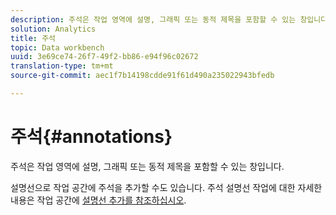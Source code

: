 ```yaml
---
description: 주석은 작업 영역에 설명, 그래픽 또는 동적 제목을 포함할 수 있는 창입니다.
solution: Analytics
title: 주석
topic: Data workbench
uuid: 3e69ce74-26f7-49f2-bb86-e94f96c02672
translation-type: tm+mt
source-git-commit: aec1f7b14198cdde91f61d490a235022943bfedb

---
```



# 주석{#annotations}

주석은 작업 영역에 설명, 그래픽 또는 동적 제목을 포함할 수 있는 창입니다.

설명선으로 작업 공간에 주석을 추가할 수도 있습니다. 주석 설명선 작업에 대한 자세한 내용은 작업 공간에 [설명선 추가를 참조하십시오](../../../../home/c-get-started/c-vis/c-call-wkspc.md#concept-212b09e763044d938987b4a9c658adc0).
